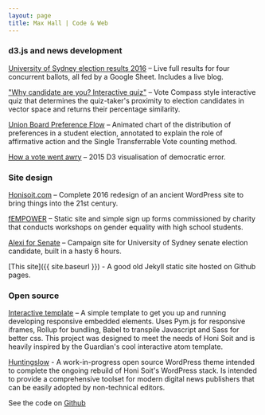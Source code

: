 ```yaml
---
layout: page
title: Max Hall | Code & Web
---
```

### d3.js and news development

[University of Sydney election results 2016](http://honisoit.com/2016/10/elections-2016/) – Live full results for four concurrent ballots, all fed by a Google Sheet. Includes a live blog.

["Why candidate are you? Interactive quiz"](http://honisoit.com/2016/05/interactive-which-usu-candidate-should-i-vote-for/) – Vote Compass style interactive quiz that determines the quiz-taker's proximity to election candidates in vector space and returns their percentage similarity.

[Union Board Preference Flow](http://bl.ocks.org/maxhall/raw/5260ec62a5776d48c702/) – Animated chart of the distribution of preferences in a student election, annotated to explain the role of affirmative action and the Single Transferrable Vote counting method.

[How a vote went awry](http://honisoit.com/2015/06/hat-draw-decides-usu-vice-president-following-voting-error/) – 2015 D3 visualisation of democratic error.

### Site design

[Honisoit.com](http://honisoit.com/) – Complete 2016 redesign of an ancient WordPress site to bring things into the 21st century.

[fEMPOWER](http://fempowerworkshops.com) – Static site and simple sign up forms commissioned by charity that conducts workshops on gender equality with high school students.

[Alexi for Senate](http://alexiforsenate.com) – Campaign site for University of Sydney senate election candidate, built in a hasty 6 hours.

[This site]({{ site.baseurl }}) - A good old Jekyll static site hosted on Github pages.

### Open source
[Interactive template](https://github.com/maxhall/interactive-template) – A simple template to get you up and running developing responsive embedded elements. Uses Pym.js for responsive iframes, Rollup for bundling, Babel to transpile Javascript and Sass for better css. This project was designed to meet the needs of Honi Soit and is heavily inspired by the Guardian's cool interactive atom template.

[Huntingslow](http://github.com/honisoit/huntingslow) - A work-in-progress open source WordPress theme intended to complete the ongoing rebuild of Honi Soit's WordPress stack. Is intended to provide a comprehensive toolset for modern digital news publishers that can be easily adopted by non-technical editors.

See the code on [Github](https://www.github.com/maxhall)

